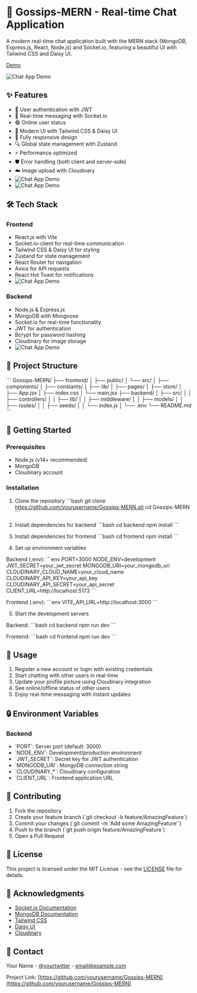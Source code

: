 # 🚀 Gossips-MERN - Real-time Chat Application

A modern real-time chat application built with the MERN stack (MongoDB, Express.js, React, Node.js) and Socket.io, featuring a beautiful UI with Tailwind CSS and Daisy UI.

[Demo](https://gossips-mern.onrender.com/)

![Chat App Demo]()

## ✨ Features

- 🔐 User authentication with JWT
- 💬 Real-time messaging with Socket.io
- 🟢 Online user status
- 🎨 Modern UI with Tailwind CSS & Daisy UI
- 📱 Fully responsive design
- 🔍 Global state management with Zustand
- ⚡ Performance optimized
- 🛡️ Error handling (both client and server-side)
- ☁️ Image upload with Cloudinary
- ![Chat App Demo]()
- ![Chat App Demo]()

## 🛠️ Tech Stack

### Frontend
- React.js with Vite
- Socket.io-client for real-time communication
- Tailwind CSS & Daisy UI for styling
- Zustand for state management
- React Router for navigation
- Axios for API requests
- React Hot Toast for notifications
- ![Chat App Demo]()

### Backend
- Node.js & Express.js
- MongoDB with Mongoose
- Socket.io for real-time functionality
- JWT for authentication
- Bcrypt for password hashing
- Cloudinary for image storage
- ![Chat App Demo]()

## 📁 Project Structure

\`\`\`
Gossips-MERN/
├── frontend/
│   ├── public/
│   └── src/
│       ├── components/
│       ├── constants/
│       ├── lib/
│       ├── pages/
│       ├── store/
│       ├── App.jsx
│       ├── index.css
│       └── main.jsx
├── backend/
│   ├── src/
│   │   ├── controllers/
│   │   ├── lib/
│   │   ├── middleware/
│   │   ├── models/
│   │   ├── routes/
│   │   ├── seeds/
│   │   └── index.js
│   └── .env
└── README.md
\`\`\`

## 🚀 Getting Started

### Prerequisites
- Node.js (v14+ recommended)
- MongoDB
- Cloudinary account

### Installation

1. Clone the repository
\`\`\`bash
git clone https://github.com/yourusername/Gossips-MERN.git
cd Gossips-MERN
\`\`\`

2. Install dependencies for backend
\`\`\`bash
cd backend
npm install
\`\`\`

3. Install dependencies for frontend
\`\`\`bash
cd frontend
npm install
\`\`\`

4. Set up environment variables

Backend (.env):
\`\`\`env
PORT=3000
NODE_ENV=development
JWT_SECRET=your_jwt_secret
MONGODB_URI=your_mongodb_uri
CLOUDINARY_CLOUD_NAME=your_cloud_name
CLOUDINARY_API_KEY=your_api_key
CLOUDINARY_API_SECRET=your_api_secret
CLIENT_URL=http://localhost:5173
\`\`\`

Frontend (.env):
\`\`\`env
VITE_API_URL=http://localhost:3000
\`\`\`

5. Start the development servers

Backend:
\`\`\`bash
cd backend
npm run dev
\`\`\`

Frontend:
\`\`\`bash
cd frontend
npm run dev
\`\`\`

## 🌟 Usage

1. Register a new account or login with existing credentials
2. Start chatting with other users in real-time
3. Update your profile picture using Cloudinary integration
4. See online/offline status of other users
5. Enjoy real-time messaging with instant updates

## 🔒 Environment Variables

### Backend
- \`PORT\`: Server port (default: 3000)
- \`NODE_ENV\`: Development/production environment
- \`JWT_SECRET\`: Secret key for JWT authentication
- \`MONGODB_URI\`: MongoDB connection string
- \`CLOUDINARY_*\`: Cloudinary configuration
- \`CLIENT_URL\`: Frontend application URL

## 🤝 Contributing

1. Fork the repository
2. Create your feature branch (\`git checkout -b feature/AmazingFeature\`)
3. Commit your changes (\`git commit -m 'Add some AmazingFeature'\`)
4. Push to the branch (\`git push origin feature/AmazingFeature\`)
5. Open a Pull Request

## 📝 License

This project is licensed under the MIT License - see the [LICENSE](LICENSE) file for details.

## 🙏 Acknowledgments

- [Socket.io Documentation](https://socket.io/docs/v4)
- [MongoDB Documentation](https://docs.mongodb.com)
- [Tailwind CSS](https://tailwindcss.com)
- [Daisy UI](https://daisyui.com)
- [Cloudinary](https://cloudinary.com)

## 📧 Contact

Your Name - [@yourtwitter](https://twitter.com/yourtwitter) - email@example.com

Project Link: [https://github.com/yourusername/Gossips-MERN](https://github.com/yourusername/Gossips-MERN)
